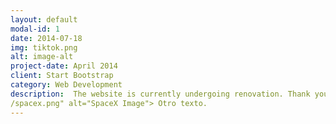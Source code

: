```yaml
---
layout: default
modal-id: 1
date: 2014-07-18
img: tiktok.png
alt: image-alt
project-date: April 2014
client: Start Bootstrap
category: Web Development
description:  The website is currently undergoing renovation. Thank you for your patience! <img src="Portfolio/img/portfolio
/spacex.png" alt="SpaceX Image"> Otro texto.
---
```


